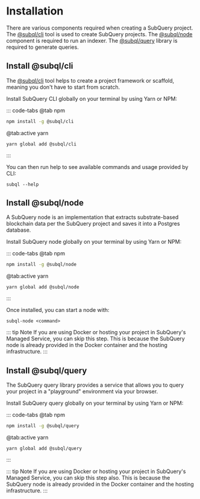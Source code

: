 # Installation

There are various components required when creating a SubQuery project. The [@subql/cli](https://github.com/subquery/subql/tree/docs-new-section/packages/cli) tool is used to create SubQuery projects. The [@subql/node](https://github.com/subquery/subql/tree/docs-new-section/packages/node) component is required to run an indexer. The [@subql/query](https://github.com/subquery/subql/tree/docs-new-section/packages/query) library is required to generate queries.

## Install @subql/cli

The [@subql/cli](https://github.com/subquery/subql/tree/main/packages/cli) tool helps to create a project framework or scaffold, meaning you don't have to start from scratch.

Install SubQuery CLI globally on your terminal by using Yarn or NPM:

::: code-tabs
@tab npm

```bash
npm install -g @subql/cli
```

@tab:active yarn

```shell
yarn global add @subql/cli
```

:::

You can then run help to see available commands and usage provided by CLI:

```shell
subql --help
```

## Install @subql/node

A SubQuery node is an implementation that extracts substrate-based blockchain data per the SubQuery project and saves it into a Postgres database.

Install SubQuery node globally on your terminal by using Yarn or NPM:

::: code-tabs
@tab npm

```bash
npm install -g @subql/node
```

@tab:active yarn

```shell
yarn global add @subql/node
```

:::

Once installed, you can start a node with:

```shell
subql-node <command>
```

::: tip Note
If you are using Docker or hosting your project in SubQuery's Managed Service, you can skip this step. This is because the SubQuery node is already provided in the Docker container and the hosting infrastructure.
:::

## Install @subql/query

The SubQuery query library provides a service that allows you to query your project in a "playground" environment via your browser.

Install SubQuery query globally on your terminal by using Yarn or NPM:

::: code-tabs
@tab npm

```bash
npm install -g @subql/query
```

@tab:active yarn

```shell
yarn global add @subql/query
```

:::

::: tip Note
If you are using Docker or hosting your project in SubQuery's Managed Service, you can skip this step also. This is because the SubQuery node is already provided in the Docker container and the hosting infrastructure.
:::
